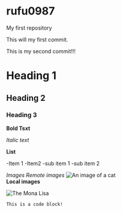 # rufu0987
My first repository

This will my first commit.

This is my second commit!!!

# Heading 1
## Heading 2
### Heading 3

**Bold Tsxt**

*Italic text*

**List**

-Item 1
    -Item2
        -sub item 1
        -sub item 2

**Images*
*Remote images**
![An image of a cat](http://placekitten.com/200/300.jpg)    
**Local images**

![The Mona Lisa](readmeImages/Mona_Lisa_by_Leonardo_da_Vibci_500*700.jpg)

```
This is a code block!
```